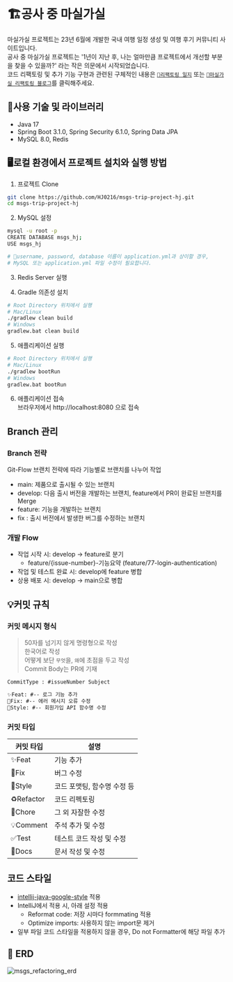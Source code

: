 # 🏗️공사 중 마실가실
마실가실 프로젝트는 23년 6월에 개발한 국내 여행 일정 생성 및 여행 후기 커뮤니티 사이트입니다.  
공사 중 마실가실 프로젝트는 '1년이 지난 후, 나는 얼마만큼 프로젝트에서 개선할 부분을 찾을 수 있을까?' 라는 작은 의문에서 시작되었습니다.  
코드 리팩토링 및 추가 기능 구현과 관련된 구체적인 내용은 [`🚀리팩토링 일지`](https://github.com/HJ0216/msgs-trip-project-hj/blob/main/refactoring_log.md) 또는 [`🔗마실가실 리팩토링 블로그`](https://hj0216.tistory.com/category/PlayGround/%EB%A7%88%EC%8B%A4%EA%B0%80%EC%8B%A4%20%EB%A6%AC%ED%8C%A9%ED%86%A0%EB%A7%81)를 클릭해주세요.


## 📜사용 기술 및 라이브러리
* Java 17
* Spring Boot 3.1.0, Spring Security 6.1.0, Spring Data JPA
* MySQL 8.0, Redis



## 🖥️로컬 환경에서 프로젝트 설치와 실행 방법
1. 프로젝트 Clone
```bash
git clone https://github.com/HJ0216/msgs-trip-project-hj.git
cd msgs-trip-project-hj
```

2. MySQL 설정  
```bash
mysql -u root -p
CREATE DATABASE msgs_hj;
USE msgs_hj

# 🚨username, password, database 이름이 application.yml과 상이할 경우, 
# MySQL 또는 application.yml 파일 수정이 필요합니다.
```

3. Redis Server 실행

4.  Gradle 의존성 설치 
```bash
# Root Directory 위치에서 실행
# Mac/Linux
./gradlew clean build
# Windows
gradlew.bat clean build
```

5. 애플리케이션 실행
```bash
# Root Directory 위치에서 실행
# Mac/Linux
./gradlew bootRun
# Windows
gradlew.bat bootRun
```

6. 애플리케이션 접속  
브라우저에서 http://localhost:8080 으로 접속



## Branch 관리
### Branch 전략
Git-Flow 브랜치 전략에 따라 기능별로 브랜치를 나누어 작업  
* main: 제품으로 출시될 수 있는 브랜치
* develop: 다음 출시 버전을 개발하는 브랜치, feature에서 PR이 완료된 브랜치를 Merge
* feature: 기능을 개발하는 브랜치
* fix : 출시 버전에서 발생한 버그를 수정하는 브랜치

### 개발 Flow
* 작업 시작 시: develop -> feature로 분기
  * feature/{issue-number}-기능요약 (feature/77-login-authentication)
* 작업 및 테스트 완료 시: develop에 feature 병합
* 상용 배포 시: develop -> main으로 병합



## 💡커밋 규칙
### 커밋 메시지 형식
> 50자를 넘기지 않게 명령형으로 작성  
> 한국어로 작성  
> 어떻게 보단 `무엇`을, `왜`에 초점을 두고 작성  
> Commit Body는 PR에 기재
```txt
CommitType : #issueNumber Subject

✨Feat: #-- 로그 기능 추가
🐛Fix: #-- 에러 메시지 오류 수정
🎨Style: #-- 회원가입 API 함수명 수정
```

### 커밋 타입

| 커밋 타입   | 설명                       |
| ---------- | --------------------------|
| ✨Feat     | 기능 추가                  |
| 🐛Fix      | 버그 수정                  |
| 🎨Style    | 코드 포맷팅, 함수명 수정 등  |
| ♻️Refactor | 코드 리펙토링              |
| 🧹Chore    | 그 외 자잘한 수정          |
| 💡Comment  | 주석 추가 및 수정          |
| ✅Test     | 테스트 코드 작성 및 수정    |
| 📝Docs     | 문서 작성 및 수정          |


## 코드 스타일
* [intellij-java-google-style](https://github.com/google/styleguide/blob/gh-pages/intellij-java-google-style.xml) 적용
* IntelliJ에서 적용 시, 아래 설정 적용
  * Reformat code: 저장 시마다 formmating 적용
  * Optimize imports: 사용하지 않는 import문 제거
* 일부 파일 코드 스타일을 적용하지 않을 경우, Do not Formatter에 해당 파일 추가



## 💾 ERD
<img src="./images/msgs_refactoring_erd.png" alt="msgs_refactoring_erd"/>

